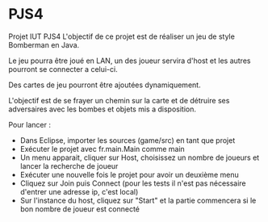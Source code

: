 # PJS4
Projet IUT PJS4
L'objectif de ce projet est de réaliser un jeu de style Bomberman en Java.

Le jeu pourra être joué en LAN, un des joueur servira d'host et les autres pourront se connecter a celui-ci.

Des cartes de jeu pourront être ajoutées dynamiquement.

L'objectif est de se frayer un chemin sur la carte et de détruire ses adversaires avec les bombes et objets mis a disposition.

Pour lancer :
- Dans Eclipse, importer les sources (game/src) en tant que projet
- Exécuter le projet avec fr.main.Main comme main
- Un menu apparait, cliquer sur Host, choisissez un nombre de joueurs et lancer la recherche de joueur
- Exécuter une nouvelle fois le projet pour avoir un deuxième menu
- Cliquez sur Join puis Connect (pour les tests il n'est pas nécessaire d'entrer une adresse ip, c'est local)
- Sur l'instance du host, cliquez sur "Start" et la partie commencera si le bon nombre de joueur est connecté
